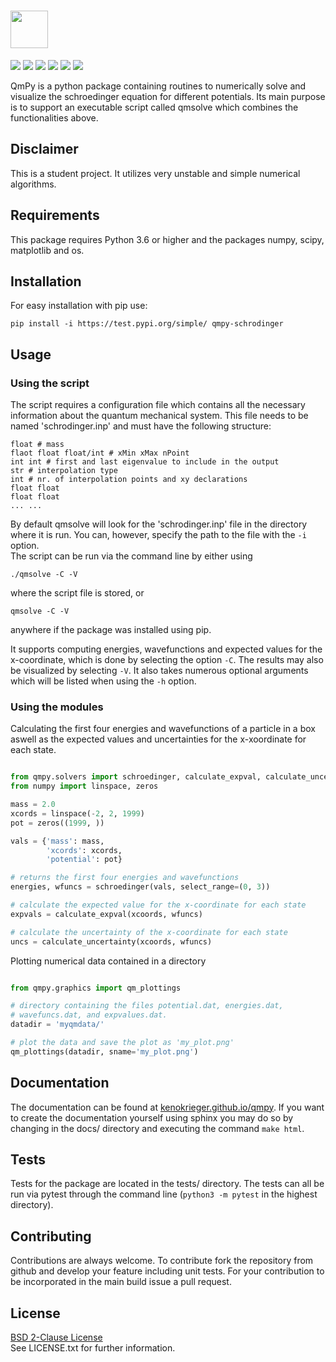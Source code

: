 # <img src="http://qmpy.org/badges/qmpy_logotext.png" height=60>

<img src="http://qmpy.org/badges/build_passing.svg"> <img src="http://qmpy.org/badges/coverage98.svg">
<img src="https://img.shields.io/github/issues/kenokrieger/QmPy"> <img src="https://img.shields.io/github/commit-activity/m/kenokrieger/QmPy">
<img src="http://qmpy.org/badges/release.svg"> <img src="http://qmpy.org/badges/license.svg">

QmPy is a python package containing routines to numerically solve and visualize
the schroedinger equation for different potentials. Its main purpose is to
support an executable script called qmsolve which combines the functionalities
above.


## Disclaimer

This is a student project. It utilizes very unstable and simple numerical
algorithms.

## Requirements

This package requires Python 3.6 or higher and the packages numpy, scipy,
matplotlib and os.

## Installation

For easy installation with pip use:

```shell
pip install -i https://test.pypi.org/simple/ qmpy-schrodinger
```

## Usage

### Using the script

The script requires a configuration file which contains all the necessary
information about the quantum mechanical system. This file needs to be named
'schrodinger.inp' and must have the following structure: <br/>
```
float # mass
flaot float float/int # xMin xMax nPoint
int int # first and last eigenvalue to include in the output
str # interpolation type
int # nr. of interpolation points and xy declarations
float float
float float
... ...
```
By default qmsolve will look for the 'schrodinger.inp' file in the directory
where it is run. You can, however, specify the path to the file with the `-i`
option. <br/>
The script can be run via the command line by either using
```shell
./qmsolve -C -V
```
where the script file is stored, or
```shell
qmsolve -C -V
```
anywhere if the package was installed using pip.

It supports computing energies, wavefunctions and expected values for
the x-coordinate, which is done by selecting the option `-C`. The results may
also be visualized by selecting `-V`. It also takes numerous optional arguments
which will be listed when using the `-h` option.

### Using the modules

Calculating the first four energies and wavefunctions of a particle in a box
aswell as the expected values and uncertainties for the x-xoordinate for each
state.

```python

from qmpy.solvers import schroedinger, calculate_expval, calculate_uncertainty
from numpy import linspace, zeros

mass = 2.0
xcords = linspace(-2, 2, 1999)
pot = zeros((1999, ))

vals = {'mass': mass,
        'xcords': xcords,
        'potential': pot}

# returns the first four energies and wavefunctions
energies, wfuncs = schroedinger(vals, select_range=(0, 3))

# calculate the expected value for the x-coordinate for each state
expvals = calculate_expval(xcoords, wfuncs)

# calculate the uncertainty of the x-coordinate for each state
uncs = calculate_uncertainty(xcoords, wfuncs)

```

Plotting numerical data contained in a directory

```python

from qmpy.graphics import qm_plottings

# directory containing the files potential.dat, energies.dat,
# wavefuncs.dat, and expvalues.dat.
datadir = 'myqmdata/'

# plot the data and save the plot as 'my_plot.png'
qm_plottings(datadir, sname='my_plot.png')

```

## Documentation

The documentation can be found at [kenokrieger.github.io/qmpy](http://kenokrieger.github.io/qmpy).
If you want to create the documentation yourself using sphinx you may do so by
changing in the docs/ directory and executing the command `make html`.

## Tests

Tests for the package are located in the tests/ directory. The tests can all
be run via pytest through the command line (`python3 -m pytest` in the
highest directory).

## Contributing

Contributions are always welcome. To contribute fork the repository from
github and develop your feature including unit tests. For your contribution
to be incorporated in the main build issue a pull request.

## License

[BSD 2-Clause License](https://choosealicense.com/licenses/bsd-2-clause/) <br/>
See LICENSE.txt for further information.

